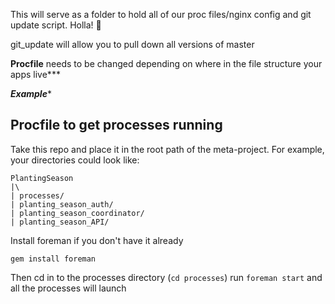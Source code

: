This will serve as a folder to hold all of our proc files/nginx config and git update script.  Holla! :whale:


git_update will allow you to pull down all versions of master

**Procfile** needs to be changed depending on where in the file structure your apps live***

***Example**** 

## Procfile to get processes running

Take this repo and place it in the root path of the meta-project.  For example, your directories could look like:

```
PlantingSeason
|\
| processes/
| planting_season_auth/
| planting_season_coordinator/
| planting_season_API/

```

Install foreman if you don't have it already

```
gem install foreman
```

Then cd in to the processes directory (`cd processes`) run `foreman start` and all the processes will launch
